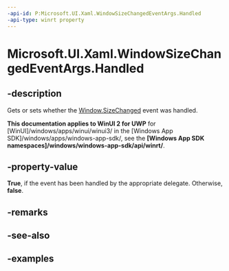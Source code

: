 ```yaml
---
-api-id: P:Microsoft.UI.Xaml.WindowSizeChangedEventArgs.Handled
-api-type: winrt property
---
```


# Microsoft.UI.Xaml.WindowSizeChangedEventArgs.Handled

<!--
public bool Handled { get; set; }
-->

## -description

Gets or sets whether the [Window.SizeChanged](window_sizechanged.md) event was handled.

**This documentation applies to WinUI 2 for UWP** for [WinUI]/windows/apps/winui/winui3/ in the [Windows App SDK]/windows/apps/windows-app-sdk/, see the **[Windows App SDK namespaces]/windows/windows-app-sdk/api/winrt/**.

## -property-value

**True**, if the event has been handled by the appropriate delegate. Otherwise, **false**.

## -remarks

## -see-also

## -examples
